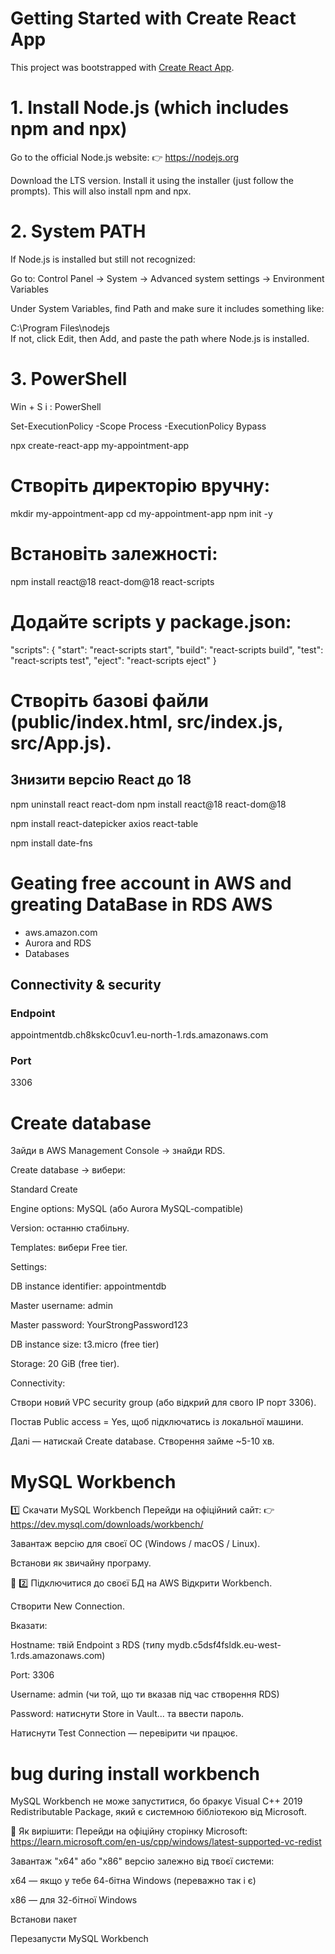 # Getting Started with Create React App

This project was bootstrapped with [Create React App](https://github.com/facebook/create-react-app).

# 1. Install Node.js (which includes npm and npx)
Go to the official Node.js website:
👉 https://nodejs.org

Download the LTS version.
Install it using the installer (just follow the prompts).
This will also install npm and npx.

# 2. System PATH
If Node.js is installed but still not recognized:

Go to: Control Panel → System → Advanced system settings → Environment Variables

Under System Variables, find Path and make sure it includes something like:

C:\Program Files\nodejs\
If not, click Edit, then Add, and paste the path where Node.js is installed.

# 3. PowerShell 
 Win + S і :
PowerShell

Set-ExecutionPolicy -Scope Process -ExecutionPolicy Bypass

npx create-react-app my-appointment-app

# Створіть директорію вручну:

mkdir my-appointment-app
cd my-appointment-app
npm init -y

# Встановіть залежності:

npm install react@18 react-dom@18 react-scripts

# Додайте scripts у package.json:

"scripts": {
  "start": "react-scripts start",
  "build": "react-scripts build",
  "test": "react-scripts test",
  "eject": "react-scripts eject"
}

# Створіть базові файли (public/index.html, src/index.js, src/App.js).

## Знизити версію React до 18

npm uninstall react react-dom
npm install react@18 react-dom@18

npm install react-datepicker axios react-table

npm install date-fns

# Geating free account in AWS and greating DataBase in RDS AWS
- aws.amazon.com
- Aurora and RDS
- Databases

## Connectivity & security

### Endpoint
appointmentdb.ch8kskc0cuv1.eu-north-1.rds.amazonaws.com

### Port
3306 

# Create database 
Зайди в AWS Management Console → знайди RDS.

Create database → вибери:

Standard Create

Engine options: MySQL (або Aurora MySQL-compatible)

Version: останню стабільну.

Templates: вибери Free tier.

Settings:

DB instance identifier: appointmentdb

Master username: admin

Master password: YourStrongPassword123

DB instance size: t3.micro (free tier)

Storage: 20 GiB (free tier).

Connectivity:

Створи новий VPC security group (або відкрий для свого IP порт 3306).

Постав Public access = Yes, щоб підключатись із локальної машини.

Далі — натискай Create database.
Створення займе ~5-10 хв.

# MySQL Workbench

1️⃣ Скачати MySQL Workbench
Перейди на офіційний сайт:
👉 https://dev.mysql.com/downloads/workbench/

Завантаж версію для своєї ОС (Windows / macOS / Linux).

Встанови як звичайну програму.

🔹 2️⃣ Підключитися до своєї БД на AWS
Відкрити Workbench.

Створити New Connection.

Вказати:

Hostname: твій Endpoint з RDS (типу mydb.c5dsf4fsldk.eu-west-1.rds.amazonaws.com)

Port: 3306

Username: admin (чи той, що ти вказав під час створення RDS)

Password: натиснути Store in Vault... та ввести пароль.

Натиснути Test Connection — перевірити чи працює.

# bug during install workbench
MySQL Workbench не може запуститися, бо бракує Visual C++ 2019 Redistributable Package, який є системною бібліотекою від Microsoft.

🔧 Як вирішити:
Перейди на офіційну сторінку Microsoft:
https://learn.microsoft.com/en-us/cpp/windows/latest-supported-vc-redist

Завантаж "x64" або "x86" версію залежно від твоєї системи:

x64 — якщо у тебе 64-бітна Windows (переважно так і є)

x86 — для 32-бітної Windows

Встанови пакет

Перезапусти MySQL Workbench


